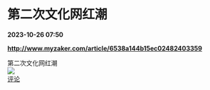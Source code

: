 # 第二次文化网红潮

**2023-10-26 07:50**

**http://www.myzaker.com/article/6538a144b15ec02482403359**

第二次文化网红潮  
![](https://img3.chouti.com/CHOUTI_231026_212724B28C684F3CB31AE65E0368766A.jpg)  
[评论](https://m.chouti.com/link/40405705)